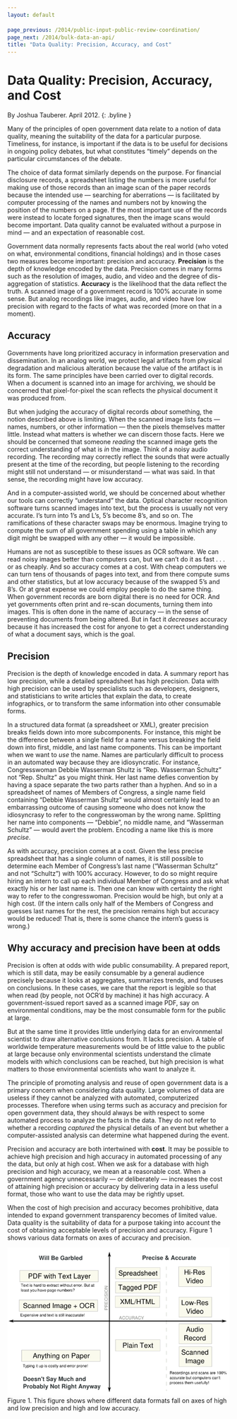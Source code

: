 ```yaml
---
layout: default

page_previous: /2014/public-input-public-review-coordination/
page_next: /2014/bulk-data-an-api/
title: "Data Quality: Precision, Accuracy, and Cost"
---
```

Data Quality: Precision, Accuracy, and Cost
===========================================

By Joshua Tauberer. April 2012.
{: .byline }


Many of the principles of open government data relate to a notion of <span>data quality</span>, meaning the suitability of the data for a particular purpose. Timeliness, for instance, is important if the data is to be useful for decisions in ongoing policy debates, but what constitutes “<span>timely</span>” depends on the particular circumstances of the debate.

The choice of data format similarly depends on the purpose. For financial disclosure records, a spreadsheet listing the numbers is more useful for making use of those records than an image scan of the paper records because the intended use — searching for aberrations — is facilitated by computer processing of the names and numbers not by knowing the position of the numbers on a page. If the most important use of the records were instead to locate forged signatures, then the image scans would become important. Data quality cannot be evaluated without a purpose in mind — and an expectation of reasonable cost.

Government data normally represents facts about the real world (who voted on what, environmental conditions, financial holdings) and in those cases two measures become important: <span>precision</span> and <span>accuracy</span>. **Precision** is the depth of knowledge encoded by the data. Precision comes in many forms such as the resolution of images, audio, and video and the degree of dis-aggregation of statistics. **Accuracy** is the likelihood that the data reflect the truth. A scanned image of a government record is 100% accurate in some sense. But analog recordings like images, audio, and video have low precision with regard to the facts of what was recorded (more on that in a moment).

Accuracy
--------

Governments have long prioritized accuracy in information preservation and dissemination. In an analog world, we protect legal artifacts from physical degradation and malicious alteration because the value of the artifact is in its form. The same principles have been carried over to digital records. When a document is scanned into an image for archiving, we should be concerned that pixel-for-pixel the scan reflects the physical document it was produced from.

But when judging the accuracy of digital records *about* something, the notion described above is limiting. When the scanned image lists facts — names, numbers, or other information — then the pixels themselves matter little. Instead what matters is whether we can discern those facts. Here we should be concerned that someone *reading* the scanned image gets the correct understanding of what is *in* the image. Think of a noisy audio recording. The recording may correctly reflect the sounds that were actually present at the time of the recording, but people listening to the recording might still not understand — or misunderstand — what was said. In that sense, the recording might have low accuracy.

And in a computer-assisted world, we should be concerned about whether our tools can correctly “understand” the data. Optical character recognition software turns scanned images into text, but the process is usually not very accurate. I’s turn into 1’s and L’s, 5’s become 8’s, and so on. The ramifications of these character swaps may be enormous. Imagine trying to compute the sum of all government spending using a table in which any digit might be swapped with any other — it would be impossible.

Humans are not as susceptible to these issues as OCR software. We can read noisy images better than computers can, but we can’t do it as fast . . . or as cheaply. And so accuracy comes at a cost. With cheap computers we can turn tens of thousands of pages into text, and from there compute sums and other statistics, but at low accuracy because of the swapped 5’s and 8’s. Or at great expense we could employ people to do the same thing. When government records are born digital there is no need for OCR. And yet governments often print and re-scan documents, turning them into images. This is often done in the name of accuracy — in the sense of preventing documents from being altered. But in fact it *decreases* accuracy because it has increased the cost for anyone to get a correct understanding of what a document says, which is the goal.

Precision
---------

Precision is the depth of knowledge encoded in data. A summary report has low precision, while a detailed spreadsheet has high precision. Data with high precision can be used by specialists such as developers, designers, and statisticians to write articles that explain the data, to create infographics, or to transform the same information into other consumable forms.

In a structured data format (a spreadsheet or XML), greater precision breaks fields down into more subcomponents. For instance, this might be the difference between a single field for a name versus breaking the field down into first, middle, and last name components. This can be important when we want to *use* the name. Names are particularly difficult to process in an automated way because they are idiosyncratic. For instance, Congresswoman Debbie Wasserman Shultz is “Rep. Wasserman Schultz” not “Rep. Shultz” as you might think. Her last name defies convention by having a space separate the two parts rather than a hyphen. And so in a spreadsheet of names of Members of Congress, a single name field containing “Debbie Wasserman Shultz” would almost certainly lead to an embarrassing outcome of causing someone who does not know the idiosyncrasy to refer to the congresswoman by the wrong name. Splitting her name into components — “Debbie”, no middle name, and “Wasserman Schultz” — would avert the problem. Encoding a name like this is more *precise*.

As with accuracy, precision comes at a cost. Given the less precise spreadsheet that has a single column of names, it is still possible to determine each Member of Congress’s last name (“Wasserman Schultz” and not “Schultz”) with 100% accuracy. However, to do so might require hiring an intern to call up each individual Member of Congress and ask what exactly his or her last name is. Then one can know with certainty the right way to refer to the congresswoman. Precision would be high, but only at a high cost. (If the intern calls only half of the Members of Congress and guesses last names for the rest, the precision remains high but accuracy would be reduced! That is, there is some chance the intern’s guess is wrong.)

Why accuracy and precision have been at odds
--------------------------------------------

Precision is often at odds with wide public consumability. A prepared report, which is still data, may be easily consumable by a general audience precisely because it looks at aggregates, summarizes trends, and focuses on conclusions. In these cases, we care that the report is legible so that when read (by people, not OCR’d by machine) it has high accuracy. A government-issued report saved as a scanned image PDF, say on environmental conditions, may be the most consumable form for the public at large.

But at the same time it provides little underlying data for an environmental scientist to draw alternative conclusions from. It lacks precision. A table of worldwide temperature measurements would be of little value to the public at large because only environmental scientists understand the climate models with which conclusions can be reached, but high precision is what matters to those environmental scientists who want to analyze it.

The principle of promoting analysis and reuse of open government data is a primary concern when considering data quality. Large volumes of data are useless if they cannot be analyzed with automated, computerized processes. Therefore when using terms such as accuracy and precision for open government data, they should always be with respect to some automated process to analyze the facts in the data. They do not refer to whether a recording *captured* the physical details of an event but whether a computer-assisted analysis can determine what happened during the event.

Precision and accuracy are both intertwined with **<span>cost</span>**. It may be possible to achieve high precision and high accuracy in automated processing of any the data, but only at high cost. When we ask for a database with high precision and high accuracy, we mean at a reasonable cost. When a government agency unnecessarily — or deliberately — increases the cost of attaining high precision or accuracy by delivering data in a less useful format, those who want to use the data may be rightly upset.

When the cost of high precision and accuracy becomes prohibitive, data intended to expand government transparency becomes of limited value. Data quality is the suitability of data for a purpose taking into account the cost of obtaining acceptable levels of precision and accuracy. Figure 1 shows various data formats on axes of accuracy and precision.

![image](/figures/dataquality.png) <span>Figure 1. This figure shows where different data formats fall on axes of high and low precision and high and low accuracy.</span>


